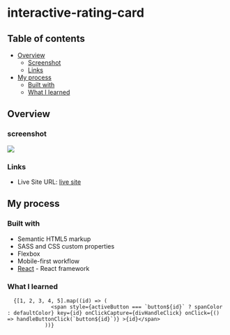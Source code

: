 # interactive-rating-card


## Table of contents

- [Overview](#overview)
  - [Screenshot](#screenshot)
  - [Links](#links)
- [My process](#my-process)
  - [Built with](#built-with)
  - [What I learned](#what-i-learned)

## Overview

### screenshot
![](./screenshot.jpg) 

### Links

- Live Site URL: [live site](https://interactive-rating-card-app.netlify.app)

## My process

### Built with

- Semantic HTML5 markup
- SASS and CSS custom properties
- Flexbox
- Mobile-first workflow
- [React](https://vite.dev/) - React framework

### What I learned

```JS
  {[1, 2, 3, 4, 5].map((id) => (
              <span style={activeButton === `button${id}` ? spanColor : defaultColor} key={id} onClickCapture={divHandleClick} onClick={() => handleButtonClick(`button${id}`)} >{id}</span>
            ))}
```



